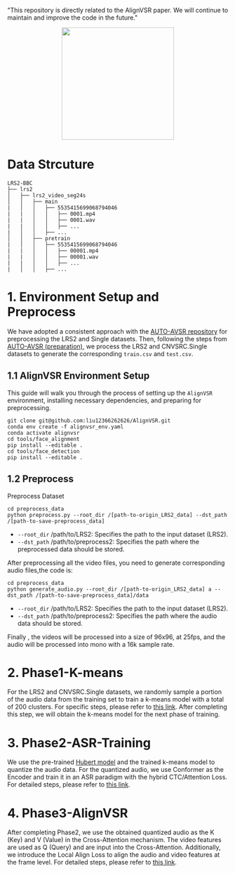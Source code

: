 "This repository is directly related to the AlignVSR paper. We will continue to maintain and improve the code in the future."

<div align="center">
    <img src="example.gif" width="256" />
</div>

# Data Strcuture

```
LRS2-BBC
├── lrs2
│   ├── lrs2_video_seg24s
│   │   ├── main
|   │   │   ├── 5535415699068794046
|   |   │   │   ├── 0001.mp4
|   |   │   │   ├── 0001.wav
|   |   │   │   ├── ...
|   │   │   ├── ...
│   │   ├── pretrain
|   │   │   ├── 5535415699068794046
|   |   │   │   ├── 00001.mp4
|   |   │   │   ├── 00001.wav
|   |   │   │   ├── ...
|   │   │   ├── ...
```


# 1. Environment Setup and Preprocess
We have adopted a consistent approach with the [AUTO-AVSR repository](https://github.com/mpc001/auto_avsr) for preprocessing the LRS2 and Single datasets.
Then, following the steps from [AUTO-AVSR (preparation)](https://github.com/mpc001/auto_avsr/tree/main/preparation), we process the LRS2 and CNVSRC.Single datasets to generate the corresponding `train.csv` and `test.csv`.

## 1.1 AlignVSR Environment Setup

This guide will walk you through the process of setting up the `AlignVSR` environment, installing necessary dependencies, and preparing for preprocessing.

```
git clone git@github.com:liu12366262626/AlignVSR.git
conda env create -f alignvsr_env.yaml 
conda activate alignvsr
cd tools/face_alignment 
pip install --editable .
cd tools/face_detection
pip install --editable .
```

## 1.2 Preprocess

Preprocess Dataset
```
cd preprocess_data
python preprocess.py --root_dir /[path-to-origin_LRS2_data] --dst_path /[path-to-save-preprocess_data]
```
- `--root_dir` /path/to/LRS2: Specifies the path to the input dataset (LRS2).
- `--dst_path` /path/to/preprocess2: Specifies the path where the preprocessed data should be stored.

After preprocessing all the video files, you need to generate corresponding audio files,the code is:

```
cd preprocess_data
python generate_audio.py --root_dir /[path-to-origin_LRS2_data] a --dst_path /[path-to-save-preprocess_data]/data
```
- `--root_dir` /path/to/LRS2: Specifies the path to the input dataset (LRS2).
- `--dst_path` /path/to/preprocess2: Specifies the path where the audio data should be stored.


Finally , the videos will be processed into a size of 96x96, at 25fps, and the audio will be processed into mono with a 16k sample rate.
# 2. Phase1-K-means
For the LRS2 and CNVSRC.Single datasets, we randomly sample a portion of the audio data from the training set to train a k-means model with a total of 200 clusters. For specific steps, please refer to [this link](https://github.com/liu12366262626/AlignVSR/tree/master/align_vsr/Phase1_k-means_cluster). After completing this step, we will obtain the k-means model for the next phase of training.

# 3. Phase2-ASR-Training
We use the pre-trained [Hubert model](https://huggingface.co/facebook/hubert-large-ll60k) and the trained k-means model to quantize the audio data. For the quantized audio, we use Conformer as the Encoder and train it in an ASR paradigm with the hybrid CTC/Attention Loss. For detailed steps, please refer to [this link](https://github.com/liu12366262626/AlignVSR/tree/master/align_vsr/Phase2_asr).

# 4. Phase3-AlignVSR
After completing Phase2, we use the obtained quantized audio as the K (Key) and V (Value) in the Cross-Attention mechanism. The video features are used as Q (Query) and are input into the Cross-Attention. Additionally, we introduce the Local Align Loss to align the audio and video features at the frame level. For detailed steps, please refer to [this link](https://github.com/liu12366262626/AlignVSR/tree/master/align_vsr/Phase3_align_vsr).
